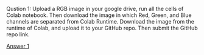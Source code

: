 Qustion 1:
Upload a RGB image in your google drive, run  all the cells of Colab notebook. Then download the image in which Red, Green, and Blue channels are separated from Colab Runtime. 
Download the image from the runtime of Colab, and upload it to your GitHub repo. Then submit the GitHub repo link. 

[Answer 1](https://github.com/Anamikachow56/RGB-image/blob/e9470ad2cff1a416c9be7df46e42c6d630119e6e/download.png)
